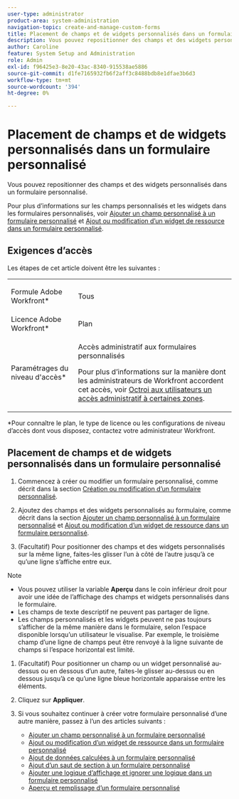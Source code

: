 ```yaml
---
user-type: administrator
product-area: system-administration
navigation-topic: create-and-manage-custom-forms
title: Placement de champs et de widgets personnalisés dans un formulaire personnalisé
description: Vous pouvez repositionner des champs et des widgets personnalisés dans un formulaire personnalisé.
author: Caroline
feature: System Setup and Administration
role: Admin
exl-id: f96425e3-8e20-43ac-8340-915538ae5886
source-git-commit: d1fe7165932fb6f2aff3c8488bdb8e1dfae3b6d3
workflow-type: tm+mt
source-wordcount: '394'
ht-degree: 0%

---
```


# Placement de champs et de widgets personnalisés dans un formulaire personnalisé

Vous pouvez repositionner des champs et des widgets personnalisés dans un formulaire personnalisé.

Pour plus d’informations sur les champs personnalisés et les widgets dans les formulaires personnalisés, voir [Ajouter un champ personnalisé à un formulaire personnalisé](../../../administration-and-setup/customize-workfront/create-manage-custom-forms/add-a-custom-field-to-a-custom-form.md) et [Ajout ou modification d’un widget de ressource dans un formulaire personnalisé](../../../administration-and-setup/customize-workfront/create-manage-custom-forms/add-widget-or-edit-its-properties-in-a-custom-form.md).

## Exigences d’accès

Les étapes de cet article doivent être les suivantes :

<table style="table-layout:auto"> 
 <col> 
 <col> 
 <tbody> 
  <tr data-mc-conditions=""> 
   <td role="rowheader"> <p>Formule Adobe Workfront*</p> </td> 
   <td>Tous</td> 
  </tr> 
  <tr> 
   <td role="rowheader">Licence Adobe Workfront*</td> 
   <td>Plan</td> 
  </tr> 
  <tr data-mc-conditions=""> 
   <td role="rowheader">Paramétrages du niveau d'accès*</td> 
   <td> <p>Accès administratif aux formulaires personnalisés</p> <p>Pour plus d’informations sur la manière dont les administrateurs de Workfront accordent cet accès, voir <a href="../../../administration-and-setup/add-users/configure-and-grant-access/grant-users-admin-access-certain-areas.md" class="MCXref xref">Octroi aux utilisateurs un accès administratif à certaines zones</a>.</p> </td> 
  </tr>  
 </tbody> 
</table>

&#42;Pour connaître le plan, le type de licence ou les configurations de niveau d’accès dont vous disposez, contactez votre administrateur Workfront.

## Placement de champs et de widgets personnalisés dans un formulaire personnalisé

1. Commencez à créer ou modifier un formulaire personnalisé, comme décrit dans la section [Création ou modification d’un formulaire personnalisé](../../../administration-and-setup/customize-workfront/create-manage-custom-forms/create-or-edit-a-custom-form.md).
1. Ajoutez des champs et des widgets personnalisés au formulaire, comme décrit dans la section [Ajouter un champ personnalisé à un formulaire personnalisé](../../../administration-and-setup/customize-workfront/create-manage-custom-forms/add-a-custom-field-to-a-custom-form.md) et [Ajout ou modification d’un widget de ressource dans un formulaire personnalisé](../../../administration-and-setup/customize-workfront/create-manage-custom-forms/add-widget-or-edit-its-properties-in-a-custom-form.md).

1. (Facultatif) Pour positionner des champs et des widgets personnalisés sur la même ligne, faites-les glisser l’un à côté de l’autre jusqu’à ce qu’une ligne s’affiche entre eux.

<!--
Courtney, this is a story that got postponed after I did the work. Slated for some time in 22.4 (https://hub.workfront.adobe.com/task/6220d425000140d7f7d3ea68cc9529c8/documents)
   You can drag multiple items. Press the following keys while you select the items, then drag the items together to the new row:
   * Mac: Command+Shift [Courtney, double-check these commands]
   * Windows: Ctrl+Shift

   When you drop the custom field or widget, a gray box displays around the two items to indicate that they share a row.
-->

>[!NOTE]
>
>* Vous pouvez utiliser la variable **Aperçu** dans le coin inférieur droit pour avoir une idée de l’affichage des champs et widgets personnalisés dans le formulaire.
>* Les champs de texte descriptif ne peuvent pas partager de ligne.
>* Les champs personnalisés et les widgets peuvent ne pas toujours s’afficher de la même manière dans le formulaire, selon l’espace disponible lorsqu’un utilisateur le visualise. Par exemple, le troisième champ d’une ligne de champs peut être renvoyé à la ligne suivante de champs si l’espace horizontal est limité.


1. (Facultatif) Pour positionner un champ ou un widget personnalisé au-dessus ou en dessous d’un autre, faites-le glisser au-dessus ou en dessous jusqu’à ce qu’une ligne bleue horizontale apparaisse entre les éléments.
1. Cliquez sur **Appliquer**.
1. Si vous souhaitez continuer à créer votre formulaire personnalisé d’une autre manière, passez à l’un des articles suivants :

   * [Ajouter un champ personnalisé à un formulaire personnalisé](../../../administration-and-setup/customize-workfront/create-manage-custom-forms/add-a-custom-field-to-a-custom-form.md#add2)
   * [Ajout ou modification d’un widget de ressource dans un formulaire personnalisé](../../../administration-and-setup/customize-workfront/create-manage-custom-forms/add-widget-or-edit-its-properties-in-a-custom-form.md)
   * [Ajout de données calculées à un formulaire personnalisé](../../../administration-and-setup/customize-workfront/create-manage-custom-forms/add-calculated-data-to-custom-form.md)
   * [Ajout d’un saut de section à un formulaire personnalisé](../../../administration-and-setup/customize-workfront/create-manage-custom-forms/add-a-section-break-to-a-custom-form.md)
   * [Ajouter une logique d’affichage et ignorer une logique dans un formulaire personnalisé](../../../administration-and-setup/customize-workfront/create-manage-custom-forms/display-or-skip-logic-custom-form.md)
   * [Aperçu et remplissage d’un formulaire personnalisé](../../../administration-and-setup/customize-workfront/create-manage-custom-forms/preview-and-complete-a-custom-form.md)
